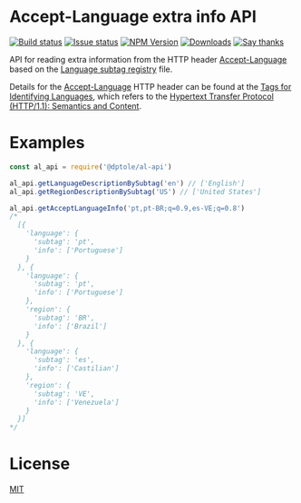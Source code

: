 Accept-Language extra info API
==============================

  [![Build status][circle-ci-badge]][circle-ci]
  [![Issue status][gh-issues-badge]][gh-issues]
  [![NPM Version][npm-module-version-badge]][npm-module]
  [![Downloads][npm-downloads-total-badge]][npm-module]
  [![Say thanks][saythanks-badge]][saythanks-to]

API for reading extra information from the HTTP header [Accept-Language][url-moz-accept-language] based on the [Language subtag registry][url-language-subtag-registry] file.

Details for the [Accept-Language][url-moz-accept-language] HTTP header can be found at the [Tags for Identifying Languages][url-rfc5646-3.1], which refers to the [Hypertext Transfer Protocol (HTTP/1.1): Semantics and Content][url-rfc7231-3.1.3.1].

Examples
========

```javascript
const al_api = require('@dptole/al-api')

al_api.getLanguageDescriptionBySubtag('en') // ['English']
al_api.getRegionDescriptionBySubtag('US') // ['United States']

al_api.getAcceptLanguageInfo('pt,pt-BR;q=0.9,es-VE;q=0.8')
/*
  [{
    'language': {
      'subtag': 'pt',
      'info': ['Portuguese']
    }
  }, {
    'language': {
      'subtag': 'pt',
      'info': ['Portuguese']
    },
    'region': {
      'subtag': 'BR',
      'info': ['Brazil']
    }
  }, {
    'language': {
      'subtag': 'es',
      'info': ['Castilian']
    },
    'region': {
      'subtag': 'VE',
      'info': ['Venezuela']
    }
  }]
*/
```

License
=======

[MIT][LICENSE]

[circle-ci]: https://circleci.com/gh/dptole/al-api
[circle-ci-badge]: https://img.shields.io/circleci/project/dptole/al-api.svg
[gh-issues-badge]: https://img.shields.io/github/issues-raw/dptole/al-api.svg
[gh-issues]: https://github.com/dptole/al-api/issues
[npm-module-version-badge]: https://img.shields.io/npm/v/@dptole/al-api.svg
[npm-module]: https://www.npmjs.org/package/@dptole/al-api
[npm-downloads-total-badge]: https://img.shields.io/npm/dt/@dptole/al-api.svg
[saythanks-badge]: https://img.shields.io/badge/say%20thanks-%E3%83%84-44cc11.svg
[saythanks-to]: https://saythanks.io/to/dptole
[url-moz-accept-language]: https://developer.mozilla.org/en-US/docs/Web/HTTP/Headers/Accept-Language
[url-rfc7231-5.3.5]: https://tools.ietf.org/html/rfc7231#section-5.3.5
[url-rfc7231-3.1.3.1]: https://tools.ietf.org/html/rfc7231#section-3.1.3.1
[url-rfc5646-3.1]: https://tools.ietf.org/html/rfc5646#section-3.1
[url-language-subtag-registry]: https://www.iana.org/assignments/language-subtag-registry/language-subtag-registry
[LICENSE]: LICENSE
